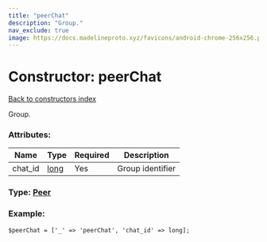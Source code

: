 ```yaml
---
title: "peerChat"
description: "Group."
nav_exclude: true
image: https://docs.madelineproto.xyz/favicons/android-chrome-256x256.png
---
```

# Constructor: peerChat  
[Back to constructors index](/API_docs/constructors/index.html)



Group.

### Attributes:

| Name     |    Type       | Required | Description |
|----------|---------------|----------|-------------|
|chat\_id|[long](/API_docs/types/long.html) | Yes|Group identifier|



### Type: [Peer](/API_docs/types/Peer.html)


### Example:

```
$peerChat = ['_' => 'peerChat', 'chat_id' => long];
```  
